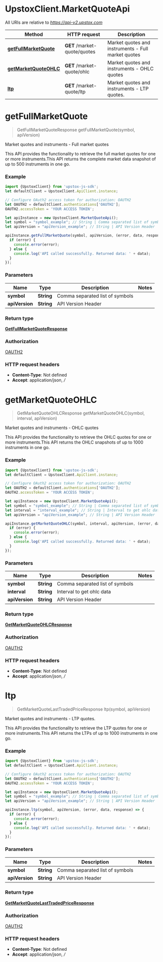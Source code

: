 # UpstoxClient.MarketQuoteApi

All URIs are relative to *https://api-v2.upstox.com*

Method | HTTP request | Description
------------- | ------------- | -------------
[**getFullMarketQuote**](MarketQuoteApi.md#getFullMarketQuote) | **GET** /market-quote/quotes | Market quotes and instruments - Full market quotes
[**getMarketQuoteOHLC**](MarketQuoteApi.md#getMarketQuoteOHLC) | **GET** /market-quote/ohlc | Market quotes and instruments - OHLC quotes
[**ltp**](MarketQuoteApi.md#ltp) | **GET** /market-quote/ltp | Market quotes and instruments - LTP quotes.

<a name="getFullMarketQuote"></a>
# **getFullMarketQuote**
> GetFullMarketQuoteResponse getFullMarketQuote(symbol, apiVersion)

Market quotes and instruments - Full market quotes

This API provides the functionality to retrieve the full market quotes for one or more instruments.This API returns the complete market data snapshot of up to 500 instruments in one go.

### Example
```javascript
import {UpstoxClient} from 'upstox-js-sdk';
let defaultClient = UpstoxClient.ApiClient.instance;

// Configure OAuth2 access token for authorization: OAUTH2
let OAUTH2 = defaultClient.authentications['OAUTH2'];
OAUTH2.accessToken = 'YOUR ACCESS TOKEN';

let apiInstance = new UpstoxClient.MarketQuoteApi();
let symbol = "symbol_example"; // String | Comma separated list of symbols
let apiVersion = "apiVersion_example"; // String | API Version Header

apiInstance.getFullMarketQuote(symbol, apiVersion, (error, data, response) => {
  if (error) {
    console.error(error);
  } else {
    console.log('API called successfully. Returned data: ' + data);
  }
});
```

### Parameters

Name | Type | Description  | Notes
------------- | ------------- | ------------- | -------------
 **symbol** | **String**| Comma separated list of symbols | 
 **apiVersion** | **String**| API Version Header | 

### Return type

[**GetFullMarketQuoteResponse**](GetFullMarketQuoteResponse.md)

### Authorization

[OAUTH2](../README.md#OAUTH2)

### HTTP request headers

 - **Content-Type**: Not defined
 - **Accept**: application/json, */*

<a name="getMarketQuoteOHLC"></a>
# **getMarketQuoteOHLC**
> GetMarketQuoteOHLCResponse getMarketQuoteOHLC(symbol, interval, apiVersion)

Market quotes and instruments - OHLC quotes

This API provides the functionality to retrieve the OHLC quotes for one or more instruments.This API returns the OHLC snapshots of up to 1000 instruments in one go.

### Example
```javascript
import {UpstoxClient} from 'upstox-js-sdk';
let defaultClient = UpstoxClient.ApiClient.instance;

// Configure OAuth2 access token for authorization: OAUTH2
let OAUTH2 = defaultClient.authentications['OAUTH2'];
OAUTH2.accessToken = 'YOUR ACCESS TOKEN';

let apiInstance = new UpstoxClient.MarketQuoteApi();
let symbol = "symbol_example"; // String | Comma separated list of symbols
let interval = "interval_example"; // String | Interval to get ohlc data
let apiVersion = "apiVersion_example"; // String | API Version Header

apiInstance.getMarketQuoteOHLC(symbol, interval, apiVersion, (error, data, response) => {
  if (error) {
    console.error(error);
  } else {
    console.log('API called successfully. Returned data: ' + data);
  }
});
```

### Parameters

Name | Type | Description  | Notes
------------- | ------------- | ------------- | -------------
 **symbol** | **String**| Comma separated list of symbols | 
 **interval** | **String**| Interval to get ohlc data | 
 **apiVersion** | **String**| API Version Header | 

### Return type

[**GetMarketQuoteOHLCResponse**](GetMarketQuoteOHLCResponse.md)

### Authorization

[OAUTH2](../README.md#OAUTH2)

### HTTP request headers

 - **Content-Type**: Not defined
 - **Accept**: application/json, */*

<a name="ltp"></a>
# **ltp**
> GetMarketQuoteLastTradedPriceResponse ltp(symbol, apiVersion)

Market quotes and instruments - LTP quotes.

This API provides the functionality to retrieve the LTP quotes for one or more instruments.This API returns the LTPs of up to 1000 instruments in one go.

### Example
```javascript
import {UpstoxClient} from 'upstox-js-sdk';
let defaultClient = UpstoxClient.ApiClient.instance;

// Configure OAuth2 access token for authorization: OAUTH2
let OAUTH2 = defaultClient.authentications['OAUTH2'];
OAUTH2.accessToken = 'YOUR ACCESS TOKEN';

let apiInstance = new UpstoxClient.MarketQuoteApi();
let symbol = "symbol_example"; // String | Comma separated list of symbols
let apiVersion = "apiVersion_example"; // String | API Version Header

apiInstance.ltp(symbol, apiVersion, (error, data, response) => {
  if (error) {
    console.error(error);
  } else {
    console.log('API called successfully. Returned data: ' + data);
  }
});
```

### Parameters

Name | Type | Description  | Notes
------------- | ------------- | ------------- | -------------
 **symbol** | **String**| Comma separated list of symbols | 
 **apiVersion** | **String**| API Version Header | 

### Return type

[**GetMarketQuoteLastTradedPriceResponse**](GetMarketQuoteLastTradedPriceResponse.md)

### Authorization

[OAUTH2](../README.md#OAUTH2)

### HTTP request headers

 - **Content-Type**: Not defined
 - **Accept**: application/json, */*

